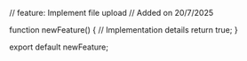 // feature: Implement file upload
// Added on 20/7/2025

function newFeature() {
  // Implementation details
  return true;
}

export default newFeature;